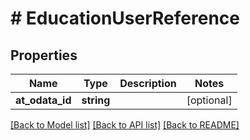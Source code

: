 # # EducationUserReference

## Properties

Name | Type | Description | Notes
------------ | ------------- | ------------- | -------------
**at_odata_id** | **string** |  | [optional]

[[Back to Model list]](../../README.md#models) [[Back to API list]](../../README.md#endpoints) [[Back to README]](../../README.md)

